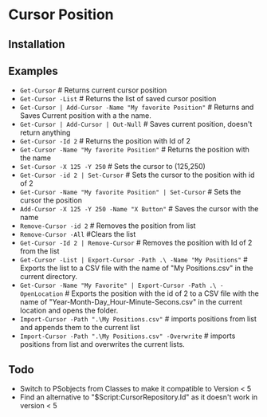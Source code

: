 # Cursor Position

## Installation


## Examples
* `Get-Cursor`  # Returns current cursor position
* `Get-Cursor -List` # Returns the list of saved cursor position
* `Get-Cursor | Add-Cursor -Name "My favorite Position"` # Returns and Saves Current position with a the name.
* `Get-Cursor | Add-Cursor | Out-Null` # Saves current position, doesn't return anything
* `Get-Cursor -Id 2` # Returns the position with Id of 2
* `Get-Cursor -Name "My favorite Position"` # Returns the position with the name
* `Set-Cursor -X 125 -Y 250` # Sets the cursor to (125,250)
* `Get-Cursor -id 2 | Set-Cursor`  # Sets the cursor to the position with id of 2
* `Get-Cursor -Name "My favorite Position" | Set-Cursor` # Sets the cursor the position
* `Add-Cursor -X 125 -Y 250 -Name "X Button"` # Saves the cursor with the name
* `Remove-Cursor -id 2` # Removes the position from list
* `Remove-Cursor -All`  #Clears the list
* `Get-Cursor -Id 2 | Remove-Cursor`  # Removes the position with Id of 2 from the list
* `Get-Cursor -List | Export-Cursor -Path .\ -Name "My Positions"` # Exports the list to a CSV file with the name of "My Positions.csv" in the current directory. 
* `Get-Cursor -Name "My Favorite" | Export-Cursor -Path .\ -OpenLocation` # Exports the position with the id of 2 to a CSV file with the name of "Year-Month-Day_Hour-Minute-Secons.csv" in the current location and opens the folder.
* `Import-Cursor -Path ".\My Positions.csv"` # imports positions from list and appends them to the current list
* `Import-Cursor -Path ".\My Positions.csv" -Overwrite` # imports positions from list and overwrites the current lists.


## Todo
* Switch to PSobjects from Classes to make it compatible to Version < 5
* Find an alternative to "$Script:CursorRepository.Id" as it doesn't work in version < 5